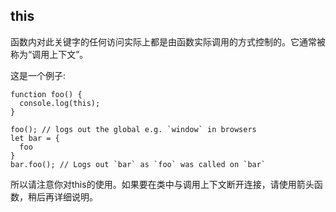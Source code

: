 ## this

函数内对此关键字的任何访问实际上都是由函数实际调用的方式控制的。它通常被称为“调用上下文”。

这是一个例子:

```
function foo() {
  console.log(this);
}

foo(); // logs out the global e.g. `window` in browsers
let bar = {
  foo
}
bar.foo(); // Logs out `bar` as `foo` was called on `bar`
```

所以请注意你对this的使用。如果要在类中与调用上下文断开连接，请使用箭头函数，稍后再详细说明。